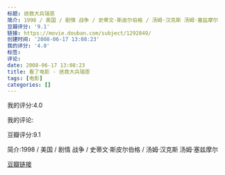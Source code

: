 ```yaml
---
标题: 拯救大兵瑞恩
简介: 1998 / 美国 / 剧情 战争 / 史蒂文·斯皮尔伯格 / 汤姆·汉克斯 汤姆·塞兹摩尔
豆瓣评分: '9.1'
链接: https://movie.douban.com/subject/1292849/
创建时间: '2008-06-17 13:08:23'
我的评分: '4.0'
标签:
评论:
date: 2008-06-17 13:08:23
title: 看了电影 - 拯救大兵瑞恩
tags: [电影]
categories: []
---
```


我的评分:4.0

我的评论:

豆瓣评分:9.1

简介:1998 / 美国 / 剧情 战争 / 史蒂文·斯皮尔伯格 / 汤姆·汉克斯 汤姆·塞兹摩尔

[豆瓣链接](https://movie.douban.com/subject/1292849/)

